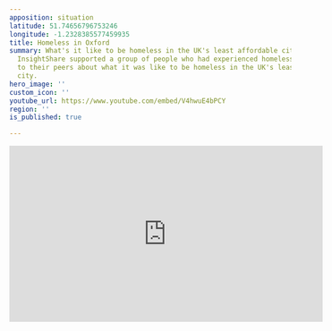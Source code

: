 ```yaml
---
apposition: situation
latitude: 51.74656796753246
longitude: -1.2328385577459935
title: Homeless in Oxford
summary: What's it like to be homeless in the UK's least affordable city? In 2015,
  InsightShare supported a group of people who had experienced homelessness to talk
  to their peers about what it was like to be homeless in the UK's least affordable
  city.
hero_image: ''
custom_icon: ''
youtube_url: https://www.youtube.com/embed/V4hwuE4bPCY
region: ''
is_published: true

---
```

<iframe width="560" height="315" src="https://www.youtube.com/embed/V4hwuE4bPCY" title="YouTube video player" frameborder="0" allow="accelerometer; autoplay; clipboard-write; encrypted-media; gyroscope; picture-in-picture" allowfullscreen></iframe>